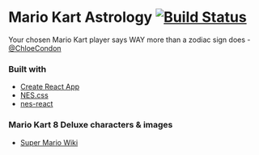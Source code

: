 # Mario Kart Astrology [![Build Status](https://travis-ci.org/StephenRadachy/Mario-Kart-Astrology.svg?branch=master)](https://travis-ci.org/StephenRadachy/Mario-Kart-Astrology)

Your chosen Mario Kart player says WAY more than a zodiac sign does - [@ChloeCondon](https://twitter.com/ChloeCondon/status/1108738908999700480)

### Built with
- [Create React App](https://github.com/facebook/create-react-app)
- [NES.css](https://github.com/nostalgic-css/NES.css)
- [nes-react](https://github.com/bschulte/nes-react)

### Mario Kart 8 Deluxe characters & images
- [Super Mario Wiki](https://www.mariowiki.com/Mario_Kart_8_Deluxe#Characters)
